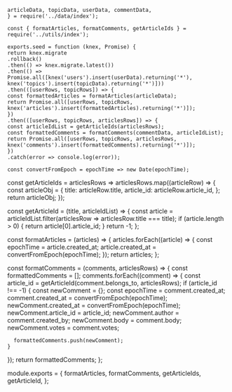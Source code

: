 ```const {
articleData, topicData, userData, commentData,
} = require('../data/index');

const { formatArticles, formatComments, getArticleIds } = require('../utils/index');

exports.seed = function (knex, Promise) {
return knex.migrate
.rollback()
.then(() => knex.migrate.latest())
.then(() => Promise.all([knex('users').insert(userData).returning('*'), knex('topics').insert(topicData).returning('*')]))
.then(([userRows, topicRows]) => {
const formattedArticles = formatArticles(articleData);
return Promise.all([userRows, topicRows, knex('articles').insert(formattedArticles).returning('*')]);
})
.then(([userRows, topicRows, articlesRows]) => {
const articleIdList = getArticleIds(articlesRows);
const formattedComments = formatComments(commentData, articleIdList);
return Promise.all([userRows, topicRows, articlesRows, knex('comments').insert(formattedComments).returning('*')]);
})
.catch(error => console.log(error));
```

    const convertFromEpoch = epochTime => new Date(epochTime);

const getArticleIds = articlesRows => articlesRows.map((articleRow) => {
const articleObj = {
title: articleRow.title,
article_id: articleRow.article_id,
};
return articleObj;
});

const getArticleId = (title, articleIdList) => {
const article = articleIdList.filter(articlesRow => articlesRow.title === title);
if (article.length > 0) {
return article[0].article_id;
}
return -1;
};

const formatArticles = (articles) => {
articles.forEach((article) => {
const epochTime = article.created_at;
article.created_at = convertFromEpoch(epochTime);
});
return articles;
};

const formatComments = (comments, articlesRows) => {
const formattedComments = [];
comments.forEach((comment) => {
const article_id = getArticleId(comment.belongs_to, articlesRows);
if (article_id !== -1) {
const newComment = {};
const epochTime = comment.created_at;
comment.created_at = convertFromEpoch(epochTime);
newComment.created_at = convertFromEpoch(epochTime);
newComment.article_id = article_id;
newComment.author = comment.created_by;
newComment.body = comment.body;
newComment.votes = comment.votes;

      formattedComments.push(newComment);
    }

});
return formattedComments;
};

module.exports = {
formatArticles, formatComments, getArticleIds, getArticleId,
};
